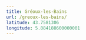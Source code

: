 ```yaml
---
title: Gréoux-les-Bains
url: /greoux-les-bains/
latitude: 43.7581306
longitude: 5.884188600000001
---
```

